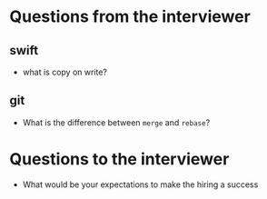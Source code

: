 # Questions from the interviewer 
## swift

- what is copy on write?

## git
- What is the difference between `merge` and `rebase`?


# Questions to the interviewer 

- What would be your expectations to make the hiring a success
